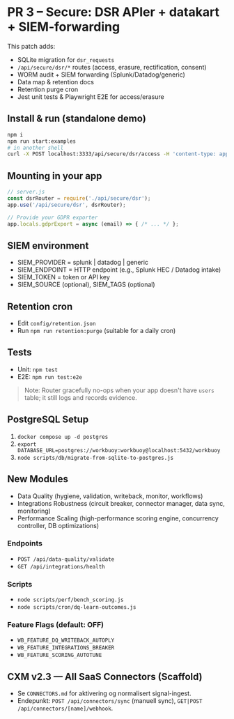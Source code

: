 # PR 3 – Secure: DSR APIer + datakart + SIEM-forwarding

This patch adds:
- SQLite migration for `dsr_requests`
- `/api/secure/dsr/*` routes (access, erasure, rectification, consent)
- WORM audit + SIEM forwarding (Splunk/Datadog/generic)
- Data map & retention docs
- Retention purge cron
- Jest unit tests & Playwright E2E for access/erasure

## Install & run (standalone demo)

```bash
npm i
npm run start:examples
# in another shell
curl -X POST localhost:3333/api/secure/dsr/access -H 'content-type: application/json' -d '{"user_email":"alice@example.com"}'
```

## Mounting in your app

```js
// server.js
const dsrRouter = require('./api/secure/dsr');
app.use('/api/secure/dsr', dsrRouter);

// Provide your GDPR exporter
app.locals.gdprExport = async (email) => { /* ... */ };
```

## SIEM environment

- SIEM_PROVIDER = splunk | datadog | generic
- SIEM_ENDPOINT = HTTP endpoint (e.g., Splunk HEC / Datadog intake)
- SIEM_TOKEN = token or API key
- SIEM_SOURCE (optional), SIEM_TAGS (optional)

## Retention cron

- Edit `config/retention.json`
- Run `npm run retention:purge` (suitable for a daily cron)

## Tests

- Unit: `npm test`
- E2E: `npm run test:e2e`

> Note: Router gracefully no-ops when your app doesn't have `users` table; it still logs and records evidence.


## PostgreSQL Setup
1. `docker compose up -d postgres`
2. `export DATABASE_URL=postgres://workbuoy:workbuoy@localhost:5432/workbuoy`
3. `node scripts/db/migrate-from-sqlite-to-postgres.js`


## New Modules

- Data Quality (hygiene, validation, writeback, monitor, workflows)
- Integrations Robustness (circuit breaker, connector manager, data sync, monitoring)
- Performance Scaling (high-performance scoring engine, concurrency controller, DB optimizations)

### Endpoints
- `POST /api/data-quality/validate`
- `GET /api/integrations/health`

### Scripts
- `node scripts/perf/bench_scoring.js`
- `node scripts/cron/dq-learn-outcomes.js`

### Feature Flags (default: OFF)
- `WB_FEATURE_DQ_WRITEBACK_AUTOPLY`
- `WB_FEATURE_INTEGRATIONS_BREAKER`
- `WB_FEATURE_SCORING_AUTOTUNE`


## CXM v2.3 — All SaaS Connectors (Scaffold)
- Se `CONNECTORS.md` for aktivering og normalisert signal-ingest.
- Endepunkt: `POST /api/connectors/sync` (manuell sync), `GET|POST /api/connectors/[name]/webhook`.
